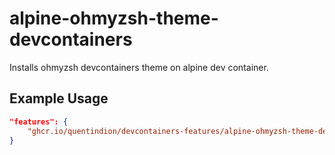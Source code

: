 # alpine-ohmyzsh-theme-devcontainers

Installs ohmyzsh devcontainers theme on alpine dev container.

## Example Usage

```json
"features": {
    "ghcr.io/quentindion/devcontainers-features/alpine-ohmyzsh-theme-devcontainers:0": {}
}
```
